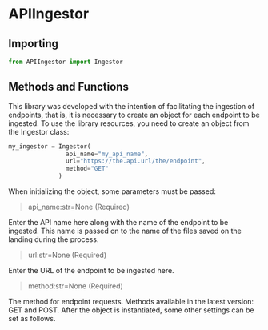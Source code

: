 # APIIngestor

## Importing
```python
from APIIngestor import Ingestor
```

## Methods and Functions
This library was developed with the intention of facilitating the ingestion of endpoints, that is, it is necessary to create an object for each endpoint to be ingested. To use the library resources, you need to create an object from the Ingestor class:
```python
my_ingestor = Ingestor(
                api_name="my_api_name", 
                url="https://the.api.url/the/endpoint", 
                method="GET"
              )
```

When initializing the object, some parameters must be passed:
> api_name:str=None (Required)

Enter the API name here along with the name of the endpoint to be ingested. This name is passed on to the name of the files saved on the landing during the process.
> url:str=None (Required)

Enter the URL of the endpoint to be ingested here.
> method:str=None (Required)

The method for endpoint requests. Methods available in the latest version: GET and POST.
After the object is instantiated, some other settings can be set as follows.
